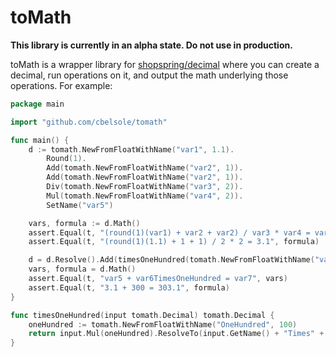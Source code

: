 # toMath

**This library is currently in an alpha state. Do not use in production.**

toMath is a wrapper library for [shopspring/decimal](https://github.com/shopspring/decimal) where you can create a decimal, run operations on it, and output the math underlying those operations. For example:

```go
package main

import "github.com/cbelsole/tomath"

func main() {
	d := tomath.NewFromFloatWithName("var1", 1.1).
		Round(1).
		Add(tomath.NewFromFloatWithName("var2", 1)).
		Add(tomath.NewFromFloatWithName("var2", 1)).
		Div(tomath.NewFromFloatWithName("var3", 2)).
		Mul(tomath.NewFromFloatWithName("var4", 2)).
		SetName("var5")

	vars, formula := d.Math()
	assert.Equal(t, "(round(1)(var1) + var2 + var2) / var3 * var4 = var5", vars)
	assert.Equal(t, "(round(1)(1.1) + 1 + 1) / 2 * 2 = 3.1", formula)

	d = d.Resolve().Add(timesOneHundred(tomath.NewFromFloatWithName("var6", 3))).SetName("var7")
	vars, formula = d.Math()
	assert.Equal(t, "var5 + var6TimesOneHundred = var7", vars)
	assert.Equal(t, "3.1 + 300 = 303.1", formula)
}

func timesOneHundred(input tomath.Decimal) tomath.Decimal {
	oneHundred := tomath.NewFromFloatWithName("OneHundred", 100)
	return input.Mul(oneHundred).ResolveTo(input.GetName() + "Times" + oneHundred.GetName())
}
```
